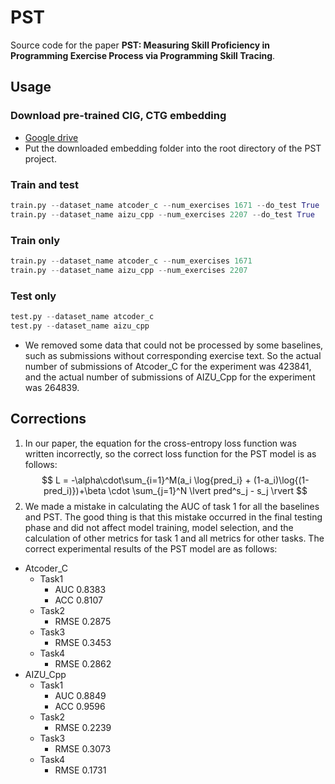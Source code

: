 # PST
Source code for the paper **PST: Measuring Skill Proficiency in Programming Exercise Process via Programming Skill Tracing**.

## Usage
### Download pre-trained CIG, CTG embedding
- [Google drive](https://drive.google.com/drive/folders/1PAyaS2xalpYrOzCpaHtfBiVaGQK3x_bJ?usp=share_link)
- Put the downloaded embedding folder into the root directory of the PST project.

### Train and test
```python
train.py --dataset_name atcoder_c --num_exercises 1671 --do_test True
train.py --dataset_name aizu_cpp --num_exercises 2207 --do_test True
```
### Train only
```python
train.py --dataset_name atcoder_c --num_exercises 1671
train.py --dataset_name aizu_cpp --num_exercises 2207
```
### Test only
```python
test.py --dataset_name atcoder_c
test.py --dataset_name aizu_cpp
```
- We removed some data that could not be processed by some baselines, such as submissions without corresponding exercise text. So the actual number of submissions of Atcoder_C for the experiment was 423841, and the actual number of submissions of AIZU_Cpp for the experiment was 264839.
## Corrections
1. In our paper, the equation for the cross-entropy loss function was written incorrectly, so the correct loss function for the PST model is as follows:
$$ L = -\alpha\cdot\sum_{i=1}^M(a_i \log{pred_i} + (1-a_i)\log{(1-pred_i)})+\beta \cdot \sum_{j=1}^N \lvert pred^s_j - s_j \rvert $$
2. We made a mistake in calculating the AUC of task 1 for all the baselines and PST. The good thing is that this mistake occurred in the final testing phase and did not affect model training, model selection, and the calculation of other metrics for task 1 and all metrics for other tasks. The correct experimental results of the PST model are as follows:
- Atcoder_C
  - Task1
    - AUC 0.8383
    - ACC 0.8107
  - Task2
    - RMSE 0.2875
  - Task3
    - RMSE 0.3453
  - Task4
    - RMSE 0.2862
- AIZU_Cpp
  - Task1
    - AUC 0.8849
    - ACC 0.9596
  - Task2
    - RMSE 0.2239
  - Task3
    - RMSE 0.3073
  - Task4
    - RMSE 0.1731
